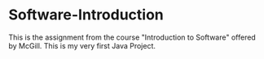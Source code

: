 # Software-Introduction

This is the assignment from the course "Introduction to Software" offered by McGill. This is my very first Java Project.
